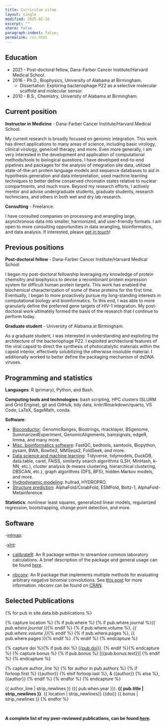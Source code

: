 ```yaml
---
title: Curriculum vitae
layout: single
modified: 2025-02-16
excerpt: ""
share: false
paragraph-indent: false;
permalink: /cv.html
---
```


## <i class="fas fa-graduation-cap"></i> Education

  - 2021 - Post-doctoral fellow, Dana-Farber Cancer Institute/Harvard Medical School.
  - 2016 - Ph.D., Biophysics, University of Alabama at Birmingham.
      - Dissertation: Exploring bacteriophage P22 as a selective molecular scaffold and molecular sensor.
  - 2010 - B.S., Chemistry, University of Alabama at Birmingham.

## <i class="fas fa-user-astronaut"></i> Current position

**Instructor in Medicine** - Dana-Farber Cancer Institute/Harvard Medical School.

My current research is broadly focused on genomic integration. This work has direct applications to many areas of science, including basic virology, clinical virology, gene/cell therapy, and more. Even more generally, I am very interested in the development and application of computational methods/tools to biological questions. I have developed end-to-end pipelines and packages for the analysis of integration site data, utilized state-of-the-art protein language models and sequence databases to aid in hypothesis generation and data interpretation, used machine learning techniques to better define conserved chromatin states relative to nuclear compartments, and much more. Beyond my research efforts, I actively mentor and advise undergraduate students, graduate students, research technicians, and others in both wet and dry lab research.

**Consulting** - Freelance.

I have consulted companies on processing and wrangling large, asynchronous data into smaller, harmonized, and user-friendly formats. I am open to more consulting opportunities in data wrangling, bioinformatics, and data analysis. If interested, please [get in touch](mailto:gregoryjbedwell@gmail.com)!


## <i class="fas fa-map-marker-alt"></i> Previous positions

**Post-doctoral fellow** - Dana-Farber Cancer Institute/Harvard Medical School

I began my post-doctoral fellowship leveraging my knowledge of protein chemsitry and biophysics to devise a recombinant protein expression system for difficult human protein targets. This work has enabled the biochemical characterization of some of these proteins for the first time. Eventually, I began to more proactively pursue my long-standing interests in computational biology and bioinformatics. To this end, I was able to more granularly define the preferred gene targets of HIV-1 integration. My post-doctoral work ultimately formed the basis of the research that I continue to perform today.

**Graduate student** - University of Alabama at Birmingham.

As a graduate student, I was interested in understanding and exploiting the architecture of the bacteriophage P22. I exploited architectural features of the viral capsid to direct the synthesis of photocatalytic materials within the capsid interior, effectively solubilizing the otherwise insoluble material. I additionally worked to better define the packaging mechanism of dsDNA viruses.


## <i class="fas fa-chart-bar"></i> Programming and statistics

**Languages**: R (primary), Python, and Bash.

**Computing tools and technologies**: bash scripting, HPC clusters (SLURM and Grid Engine), git and GitHub, tidy data, knitr/Rmarkdown/quarto, VS Code, LaTeX, SageMath, conda.

**Software**: 
  - <u>Bioconductor</u>: GenomicRanges, Biostrings, rtracklayer, BSgenome, SummarizedExperiment, GenomicAlignments, bamsignals, edgeR, limma, and many more. 
  - <u>Misc. bioinformatics software</u>: FastQC, bedtools, samtools, Biopython, pysam, BWA, Bowtie2, MMSeqs2, FoldSeek, and more. 
  - <u>Data science and machine learning</u>: Tidyverse, tidymodels, DuckDB, data.table, caret, FAISS, similarity search algorithms (LSH, MinHash, k-NN, etc.), cluster analysis (k-means clustering, hierarchical clustering, DBSCAN, etc.), graph algorithms (DFS, BFS), hidden Markov models, and more.
  - <u>Hydrodynamic modeling</u>: hullrad, HYDROPRO.
  - <u>Structure prediction</u>: AlphaFold/ColabFold, ESMFold, Boltz-1, AlphaFold-Metainference

**Statistics**: nonlinear least squares, generalized linear models, regularized regression, bootstrapping, change point detection, and more.

## <i class="fas fa-code"></i> Software

-[intmap](https://github.com/gbedwell/intmap):

-[xInt](https://github.com/gbedwell/xInt):

- [calibrateR](https://github.com/gbedwell/calibrateR): An R package written to streamline common laboratory calculations. A brief description of the package and general usage can be found [here](https://gbedwell.github.io/calibrateR/).

- [nbconv](https://github.com/gbedwell/nbconv): An R package that implements multiple methods for evaluating arbitrary negative binomial convolutions. See [this post](https://gbedwell.github.io/nb-convolutions/) for more information. nbconv can be found on [CRAN](https://cran.r-project.org/web/packages/nbconv/index.html).


## <i class="fas fa-align-left"></i> Selected Publications

{% for pub in site.data.bib.publications %}

{% capture location %}
{% if pub.where %}
{% if pub.where.journal %}_{{ pub.where.journal }}_{% endif %}
{% if pub.where.volume %}, _{{ pub.where.volume }}_{% endif %}
{% if pub.where.pages %}, {{ pub.where.pages }}{% endif %}
.{% endif %}
{% endcapture %}

{% capture doi %}{% if pub.doi %} [{{pub.doi}}](http://doi.org/{{pub.doi}}). {% endif %}{% endcapture %}
{% capture bonus %}
{% if pub.bonus %}
[{{pub.bonus.text}}]
{% endif %}
{% endcapture %}

{% capture author_line %}
{% for author in pub.authors %}
{% if forloop.first %} {{author}}
{% elsif forloop.last %}, & {{author}}
{% else %}, {{author}}
{% endif %}
{% endfor %}
{% endcapture %}

{{ author_line | strip_newlines }} ({{ pub.when.year }}). **{{ pub.title | strip_newlines }}**. {{ location | strip_newlines}} {{doi}} {{ bonus  | strip_newlines }}
{% endfor %}

<br>

**A complete list of my peer-reviewed publications, can be found [here](https://pubmed.ncbi.nlm.nih.gov/?term=%28Bedwell+GJ+AND+Prevelige+PE%29+OR+%28Bedwell+GJ+AND+Engelman%29+OR+%28Bedwell+GJ+AND+Schneider%29+OR+%28Bedwell+GJ+AND+Saad%29+OR+%28Bedwell+GJ+AND+Bedwell+DM%29).**




